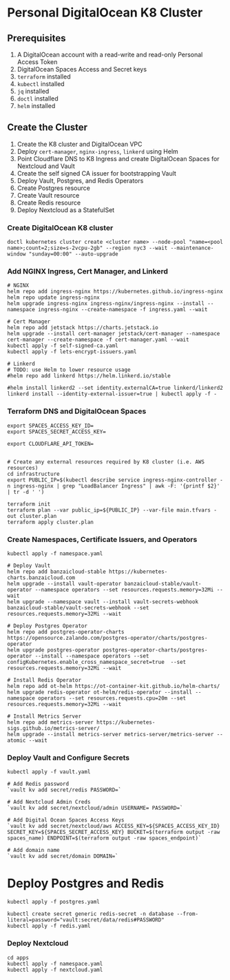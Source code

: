 # Personal DigitalOcean K8 Cluster

## Prerequisites

1. A DigitalOcean account with a read-write and read-only Personal Access Token
2. DigitalOcean Spaces Access and Secret keys
3. `terraform` installed
4. `kubectl` installed
5. `jq` installed
6. `doctl` installed 
7. `helm` installed

## Create the Cluster

1. Create the K8 cluster and DigitalOcean VPC
2. Deploy `cert-manager`, `nginx-ingress`, `linkerd` using Helm
3. Point Cloudflare DNS to K8 Ingress and create DigitalOcean Spaces for Nextcloud and Vault
3. Create the self signed CA issuer for bootstrapping Vault
4. Deploy Vault, Postgres, and Redis Operators
5. Create Postgres resource
6. Create Vault resource
7. Create Redis resource
9. Deploy Nextcloud as a StatefulSet


### Create DigitalOcean K8 cluster

```
doctl kubernetes cluster create <cluster name> --node-pool "name=<pool name>;count=2;size=s-2vcpu-2gb" --region nyc3 --wait --maintenance-window "sunday=00:00" --auto-upgrade
```

### Add NGINX Ingress, Cert Manager, and Linkerd
```
# NGINX
helm repo add ingress-nginx https://kubernetes.github.io/ingress-nginx
helm repo update ingress-nginx
helm upgrade ingress-nginx ingress-nginx/ingress-nginx --install --namespace ingress-nginx --create-namespace -f ingress.yaml --wait

# Cert Manager
helm repo add jetstack https://charts.jetstack.io
helm upgrade --install cert-manager jetstack/cert-manager --namespace cert-manager --create-namespace -f cert-manager.yaml --wait
kubectl apply -f self-signed-ca.yaml
kubectl apply -f lets-encrypt-issuers.yaml

# Linkerd
# TODO: use Helm to lower resource usage
#helm repo add linkerd https://helm.linkerd.io/stable

#helm install linkerd2 --set identity.externalCA=true linkerd/linkerd2
linkerd install --identity-external-issuer=true | kubectl apply -f -
```

### Terraform DNS and DigitalOcean Spaces

```
export SPACES_ACCESS_KEY_ID=
export SPACES_SECRET_ACCESS_KEY=

export CLOUDFLARE_API_TOKEN=


# Create any external resources required by K8 cluster (i.e. AWS resources)
cd infrastructure
export PUBLIC_IP=$(kubectl describe service ingress-nginx-controller -n ingress-nginx | grep "LoadBalancer Ingress" | awk -F: '{printf $2}' | tr -d ' ')

terraform init
terraform plan --var public_ip=${PUBLIC_IP} --var-file main.tfvars -out cluster.plan
terraform apply cluster.plan
```

### Create Namespaces, Certificate Issuers, and Operators
```
kubectl apply -f namespace.yaml

# Deploy Vault 
helm repo add banzaicloud-stable https://kubernetes-charts.banzaicloud.com
helm upgrade --install vault-operator banzaicloud-stable/vault-operator --namespace operators --set resources.requests.memory=32Mi --wait
helm upgrade --namespace vault --install vault-secrets-webhook banzaicloud-stable/vault-secrets-webhook --set resources.requests.memory=32Mi --wait

# Deploy Postgres Operator
helm repo add postgres-operator-charts https://opensource.zalando.com/postgres-operator/charts/postgres-operator
helm upgrade postgres-operator postgres-operator-charts/postgres-operator --install --namespace operators --set configKubernetes.enable_cross_namespace_secret=true  --set resources.requests.memory=32Mi --wait

# Install Redis Operator
helm repo add ot-helm https://ot-container-kit.github.io/helm-charts/
helm upgrade redis-operator ot-helm/redis-operator --install --namespace operators --set resources.requests.cpu=20m --set resources.requests.memory=32Mi --wait

# Install Metrics Server
helm repo add metrics-server https://kubernetes-sigs.github.io/metrics-server/
helm upgrade --install metrics-server metrics-server/metrics-server --atomic --wait 
```

### Deploy Vault and Configure Secrets
```
kubectl apply -f vault.yaml

# Add Redis password
`vault kv add secret/redis PASSWORD=`

# Add Nextcloud Admin Creds
`vault kv add secret/nextcloud/admin USERNAME= PASSWORD=`

# Add Digital Ocean Spaces Access Keys
`vault kv add secret/nextcloud/aws ACCESS_KEY=${SPACES_ACCESS_KEY_ID} SECRET_KEY=${SPACES_SECRET_ACCESS_KEY} BUCKET=$(terraform output -raw spaces_name) ENDPOINT=$(terraform output -raw spaces_endpoint)`

# Add domain name
`vault kv add secret/domain DOMAIN=`
```

# Deploy Postgres and Redis
```
kubectl apply -f postgres.yaml

kubectl create secret generic redis-secret -n database --from-literal=password="vault:secret/data/redis#PASSWORD"
kubectl apply -f redis.yaml
```

### Deploy Nextcloud
```
cd apps
kubectl apply -f namespace.yaml
kubectl apply -f nextcloud.yaml
```